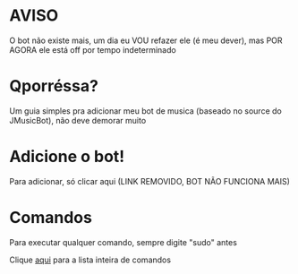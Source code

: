# AVISO
O bot não existe mais, um dia eu VOU refazer ele (é meu dever), mas POR AGORA ele está off por tempo indeterminado

# Qporréssa?
Um guia simples pra adicionar meu bot de musica (baseado no source do JMusicBot), não deve demorar muito

# Adicione o bot!
Para adicionar, só clicar aqui (LINK REMOVIDO, BOT NÃO FUNCIONA MAIS)

# Comandos
Para executar qualquer comando, sempre digite "sudo" antes

Clique [aqui](https://github.com/CamalinoFolly/TerminalMusicBot/blob/main/comandos.md) para a lista inteira de comandos
